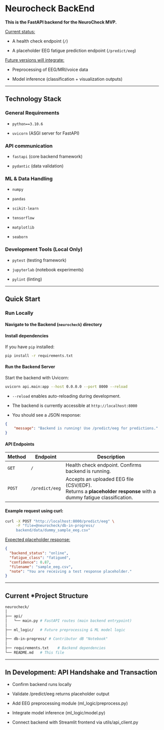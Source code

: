 # Neurocheck BackEnd

<b>This is the **FastAPI backend** for the NeuroCheck MVP.</b>

<u>Current status:</u>

- A health check endpoint (`/`)

- A placeholder EEG fatigue prediction endpoint (`/predict/eeg`)


<u>Future versions will integrate:</u>

- Preprocessing of EEG/MRI/voice data

- Model inference (classification + visualization outputs)

---

## Technology Stack

### General Requirements

- `python==3.10.6`

- `uvicorn`  (ASGI server for FastAPI)

### API communication

- `fastapi` (core backend framework)

- `pydantic` (data validation)

### ML & Data Handling

- `numpy`

- `pandas`

- `scikit-learn`

- `tensorflow`

- `matplotlib`

- `seaborn`

### Development Tools (Local Only)

- `pytest` (testing framework)

- `jupyterlab` (notebook experiments)

- `pylint` (linting)

---

## Quick Start

### Run Locally

#### Navigate to the Backend (`neurocheck`) directory

#### Install dependencies

If you have `pip` installed:

```bash
pip install -r requirements.txt
```

#### Run the Backend Server

Start the backend with Uvicorn:

```bash
uvicorn api.main:app --host 0.0.0.0 --port 8000 --reload
```

- `--reload` enables auto-reloading during development.

- The backend is currently accessible at `http://localhost:8000`


- You should see a JSON response:
```json
{
    "message": "Backend is running! Use /predict/eeg for predictions."
}
```

#### API Endpoints

 Method | Endpoint       | Description                                                                                                     |
| ------ | -------------- | --------------------------------------------------------------------------------------------------------------- |
| `GET`  | `/`            | Health check endpoint. Confirms backend is running.                                                             |
| `POST` | `/predict/eeg` | Accepts an uploaded EEG file (CSV/EDF). <br> Returns a **placeholder response** with a dummy fatigue classification. |

#### Example request using curl:

```bash
curl -X POST "http://localhost:8000/predict/eeg" \
     -F "file=@neurocheck/db-in-progress/
     backend/data/dummy_sample_eeg.csv"
```

<u>Expected placeholder response:</u>
```json
{
  "backend_status": "online",
  "fatigue_class": "fatigued",
  "confidence": 0.87,
  "filename": "sample_eeg.csv",
  "note": "You are receiving a test response placeholder."
}
```

---

## Current *Project Structure

```bash
neurocheck/
│
├── api/
│   └── main.py # FastAPI routes (main backend entrypoint)
│
├── ml_logic/   # Future preprocessing & ML model logic
│
├── db-in-progress/ # Contributor dB "Notebook"
│
├── requirements.txt    # Backend dependencies
└── README.md   # This file
```

---

## In Development: API Handshake and Transaction

-  Confirm backend runs locally

-  Validate /predict/eeg returns placeholder output

-  Add EEG preprocessing module (ml_logic/preprocess.py)

-  Integrate model inference (ml_logic/model.py)

-  Connect backend with Streamlit frontend via utils/api_client.py
